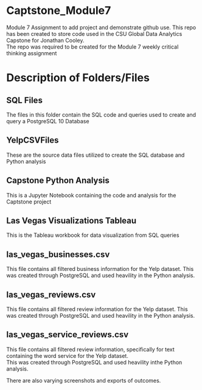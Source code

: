 # Captstone_Module7
Module 7 Assignment to add project and demonstrate github use.
This repo has been created to store code used in the CSU Global Data Analytics Capstone for Jonathan Cooley.  
The repo was required to be created for the Module 7 weekly critical thinking assignment

# Description of Folders/Files
## SQL Files
The files in this folder contain the SQL code and queries used to create and query a PostgreSQL 10 Database
## YelpCSVFiles
These are the source data files utilized to create the SQL database and Python analysis

## Capstone Python Analysis
This is a Jupyter Notebook containing the code and analysis for the Captstone project

## Las Vegas Visualizations Tableau
This is the Tableau workbook for data visualization from SQL queries

## las_vegas_businesses.csv
This file contains all filtered business information for the Yelp dataset.  This was created through PostgreSQL and used heavility in
the Python analysis.

## las_vegas_reviews.csv
This file contains all filtered review information for the Yelp dataset.  This was created through PostgreSQL and used heavility in
the Python analysis.

## las_vegas_service_reviews.csv
This file contains all filtered review information, specifically for text containing the word service for the Yelp dataset.  
This was created through PostgreSQL and used heavility inthe Python analysis.

There are also varying screenshots and exports of outcomes.

